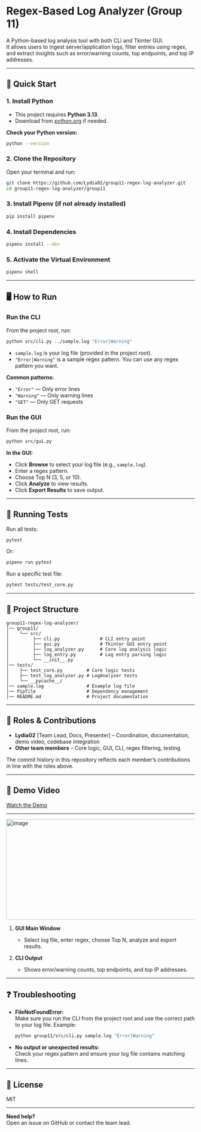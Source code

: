 # Regex-Based Log Analyzer (Group 11)

A Python-based log analysis tool with both CLI and Tkinter GUI.  
It allows users to ingest server/application logs, filter entries using regex, and extract insights such as error/warning counts, top endpoints, and top IP addresses.

---

## 🚀 Quick Start

### 1. Install Python
- This project requires **Python 3.13**.
- Download from [python.org](https://www.python.org/downloads/) if needed.

**Check your Python version:**
```bash
python --version
```

### 2. Clone the Repository
Open your terminal and run:
```bash
git clone https://github.com/Lydia02/group11-regex-log-analyzer.git
cd group11-regex-log-analyzer/group11
```

### 3. Install Pipenv (if not already installed)
```bash
pip install pipenv
```

### 4. Install Dependencies
```bash
pipenv install --dev
```

### 5. Activate the Virtual Environment
```bash
pipenv shell
```

---

## 🖥️ How to Run

### Run the CLI
From the project root, run:
```bash
python src/cli.py ../sample.log "Error|Warning"
```
- `sample.log` is your log file (provided in the project root).
- `"Error|Warning"` is a sample regex pattern. You can use any regex pattern you want.

**Common patterns:**
- `"Error"` — Only error lines
- `"Warning"` — Only warning lines
- `"GET"` — Only GET requests

### Run the GUI
From the project root, run:
```bash
python src/gui.py
```
**In the GUI:**
- Click **Browse** to select your log file (e.g., `sample.log`).
- Enter a regex pattern.
- Choose Top N (3, 5, or 10).
- Click **Analyze** to view results.
- Click **Export Results** to save output.

---

## 🧪 Running Tests

Run all tests:
```bash
pytest
```
Or:
```bash
pipenv run pytest
```
Run a specific test file:
```bash
pytest tests/test_core.py
```

---

## 📂 Project Structure

```
group11-regex-log-analyzer/
│── group11/
│    └── src/
│         ├── cli.py               # CLI entry point
│         ├── gui.py               # Tkinter GUI entry point
│         ├── log_analyzer.py      # Core log analysis logic
│         ├── log_entry.py         # Log entry parsing logic
│         └── __init__.py
│── tests/
│    ├── test_core.py         # Core logic tests
│    ├── test_log_analyzer.py # LogAnalyzer tests
│    └── __pycache__/
│── sample.log                # Example log file
│── Pipfile                   # Dependency management
│── README.md                 # Project documentation
```

---

## 👥 Roles & Contributions

- **Lydia02** [Team Lead, Docs, Presenter] – Coordination, documentation, demo video, codebase integration
- **Other team members** – Core logic, GUI, CLI, regex filtering, testing

The commit history in this repository reflects each member’s contributions in line with the roles above.

---

## 🎥 Demo Video

[Watch the Demo](https://drive.google.com/file/d/1TrGF6V11kVkxg1gSw6mR4GmM5a0_0y6H/view?usp=sharing)

---

<img width="947" height="268" alt="image" src="https://github.com/user-attachments/assets/de30ff1c-4441-4fe3-8bb0-7228642739b7" />

1. **GUI Main Window**
   - Select log file, enter regex, choose Top N, analyze and export results.

2. **CLI Output**
   - Shows error/warning counts, top endpoints, and top IP addresses.

---

## ❓ Troubleshooting

- **FileNotFoundError:**  
  Make sure you run the CLI from the project root and use the correct path to your log file.
  Example:
  ```bash
  python group11/src/cli.py sample.log "Error|Warning"
  ```
- **No output or unexpected results:**  
  Check your regex pattern and ensure your log file contains matching lines.

---

## 📄 License

MIT

---

**Need help?**  
Open an issue on GitHub or contact the team lead.
